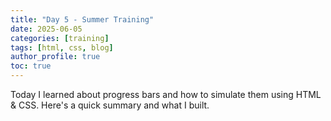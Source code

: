 ```yaml
---
title: "Day 5 - Summer Training"
date: 2025-06-05
categories: [training]
tags: [html, css, blog]
author_profile: true
toc: true
---
```

Today I learned about progress bars and how to simulate them using HTML & CSS. Here's a quick summary and what I built.
